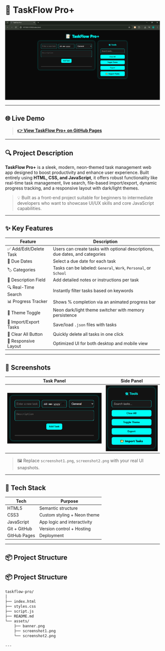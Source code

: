 # 📝 TaskFlow Pro+

![TaskFlow Pro+ Banner](https://raw.githubusercontent.com/Panca2022/taskflow-pro/main/assets/banner.png)

---

## 🌐 Live Demo

> **[👉 View TaskFlow Pro+ on GitHub Pages](https://Panca2022.github.io/taskflow-pro/)**

---

## 🔍 Project Description

**TaskFlow Pro+** is a sleek, modern, neon-themed task management web app designed to boost productivity and enhance user experience. Built entirely using **HTML, CSS, and JavaScript**, it offers robust functionality like real-time task management, live search, file-based import/export, dynamic progress tracking, and a responsive layout with dark/light themes.

> 💡 Built as a front-end project suitable for beginners to intermediate developers who want to showcase UI/UX skills and core JavaScript capabilities.

---

## ✨ Key Features

| Feature                | Description                                                                 |
|------------------------|-----------------------------------------------------------------------------|
| ✅ Add/Edit/Delete Task | Users can create tasks with optional descriptions, due dates, and categories |
| 📅 Due Dates            | Select a due date for each task                                              |
| 🏷️ Categories          | Tasks can be labeled: `General`, `Work`, `Personal`, or `School`             |
| 📌 Description Field    | Add detailed notes or instructions per task                                  |
| 🔍 Real-Time Search     | Instantly filter tasks based on keywords                                     |
| 📊 Progress Tracker     | Shows % completion via an animated progress bar                              |
| 🎨 Theme Toggle         | Neon dark/light theme switcher with memory persistence                      |
| 📂 Import/Export Tasks  | Save/load `.json` files with tasks                                           |
| 🧹 Clear All Button     | Quickly delete all tasks in one click                                        |
| 🔁 Responsive Layout    | Optimized UI for both desktop and mobile view                                |

---

## 📸 Screenshots

| Task Panel | Side Panel |
|------------|------------|
| ![task-ui](https://raw.githubusercontent.com/Panca2022/taskflow-pro/main/assets/screenshot1.png) | ![side-ui](https://raw.githubusercontent.com/Panca2022/taskflow-pro/main/assets/screenshot2.png) |

> 🖼️ Replace `screenshot1.png`, `screenshot2.png` with your real UI snapshots.

---

## 🚀 Tech Stack

| Tech         | Purpose                     |
|--------------|-----------------------------|
| HTML5        | Semantic structure           |
| CSS3         | Custom styling + Neon theme |
| JavaScript   | App logic and interactivity |
| Git + GitHub | Version control + Hosting   |
| GitHub Pages | Deployment                  |

---

## 📦 Project Structure

## 📦 Project Structure

```text
taskflow-pro/
│
├── index.html          
├── styles.css          
├── script.js          
├── README.md           
└── assets/             
    ├── banner.png      
    ├── screenshot1.png 
    └── screenshot2.png

---

